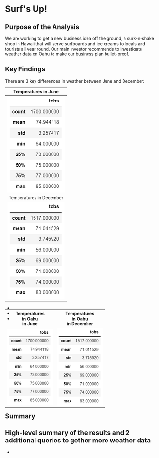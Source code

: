 # Surf's Up!

## Purpose of the Analysis
We are working to get a new business idea off the ground, a surk-n-shake shop in Hawaii that will serve surfboards and ice creams to locals and tourists all year round. Our main investor recommends to investigate weather data on Oahu to make our business plan bullet-proof.

## Key Findings
There are 3 key differences in weather between June and December:

Temperatures in June        |
:--------------------------:|
![](Temps_Jun.png)          |
Temperatures in December    |
![](Temps_Dec.png)          |


<table align="right">
  <tr height=50px>
    <th>Temperatures<br>in Oahu<br>in June</th>
    <th>Temperatures<br>in Oahu<br>in December</th>
  </tr>
  <tr>
    <td> <img src="Temps_Jun.png" width = 150px>
    <td> <img src="Temps_Dec.png" width = 150px>
  </tr>
</table>


-
-
-

## Summary
High-level summary of the results and 2 additional queries to gether more weather data
-
-
